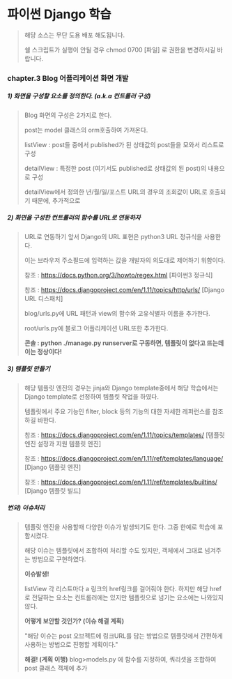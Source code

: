 # 파이썬 Django 학습
> 해당 소스는 무단 도용 배포 해도됩니다.
>
> 쉘 스크립트가 실행이 안될 경우 chmod 0700 [파일] 로 권한을 변경하시길 바랍니다.

### chapter.3 Blog 어플리케이션 화면 개발
##### 1) 화면을 구성할 요소를 정의한다. (a.k.a 컨트롤러 구성)
> Blog 화면의 구성은 2가지로 한다.
>
> post는 model 클래스의 orm호출하여 가져온다.
>
> listView :  post들 중에서 published가 된 상태값의 post들을 모와서 리스트로 구성
>
> detailView :  특정한 post (여기서도 published로 상태값의 된 post)의 내용으로 구성
>
> detailView에서 정의한 년/월/일/포스트 URL의 경우의 조회값이 URL로 호출되기 때문에, 추가적으로 
##### 2) 화면을 구성한 컨트롤러의 함수를 URL로 연동하자
> URL로 연동하기 앞서 Django의 URL 표현은 python3 URL 정규식을 사용한다.
> 
> 이는 브라우저 주소필드에 입력하는 값을 개발자의 의도대로 제어하기 위함이다.
>
> 참조 : https://docs.python.org/3/howto/regex.html [파이썬3 정규식]
>
> 참조 : https://docs.djangoproject.com/en/1.11/topics/http/urls/ [Django URL 디스패치]
> 
> blog/urls.py에 URL 패턴과 view의 함수와 고유식별자 이름을 추가한다.
>
> root/urls.py에 블로그 어플리케이션 URL또한 추가한다.
>
> **콘솔 : python ./manage.py runserver로 구동하면, 템플릿이 없다고 뜨는데 이는 정상이다!**
##### 3) 템플릿 만들기
> 해당 템플릿 엔진의 경우는 jinja와 Django template중에서 해당 학습에서는 Django template로 선정하여 템플릿 작업을 하였다.
>
> 템플릿에서 주요 기능인 filter, block 등의 기능의 대한 자세한 레퍼런스를 참조하길 바한다.
>
> 참조 : https://docs.djangoproject.com/en/1.11/topics/templates/ [템플릿 엔진 설정과 지원 템플릿 엔진]
>
> 참조 :  https://docs.djangoproject.com/en/1.11/ref/templates/language/ [Django 템플릿 엔진]
>
> 참조 :  https://docs.djangoproject.com/en/1.11/ref/templates/builtins/ [Django 템플릿 빌드]
##### 번외) 이슈처리
> 템플릿 엔진을 사용할때 다양한 이슈가 발생되기도 한다. 그중 한예로 학습에 포함시켰다.
>
> 해당 이슈는 템플릿에서 조합하여 처리할 수도 있지만, 객체에서 그대로 넘겨주는 방법으로 구현하였다.
> 
> **이슈발생!**
>
> listView 각 리스트마다 a 링크의 href링크를 걸어줘야 한다. 하지만 해당 href로 전달하는 요소는 컨트롤러에는 있지만 템플릿으로 넘기는 요소에는 나와있지 않다.
> 
> **어떻게 보안할 것인가? (이슈 해결 계획)**
>
> "해당 이슈는 post 오브젝트에 링크URL를 담는 방법으로 템플릿에서 간편하게 사용하는 방법으로 진행할 계획이다."
>  
> **해결! (계획 이행)**
> blog>models.py 에 함수를 지정하여, 쿼리셋을 조합하여 post 클래스 객체에 추가
